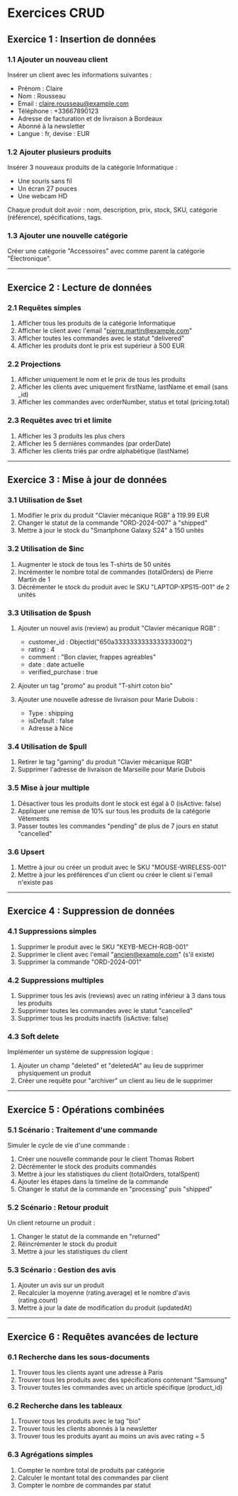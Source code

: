 # Exercices CRUD

## Exercice 1 : Insertion de données

### 1.1 Ajouter un nouveau client

Insérer un client avec les informations suivantes :

- Prénom : Claire
- Nom : Rousseau
- Email : claire.rousseau@example.com
- Téléphone : +33667890123
- Adresse de facturation et de livraison à Bordeaux
- Abonné à la newsletter
- Langue : fr, devise : EUR

### 1.2 Ajouter plusieurs produits

Insérer 3 nouveaux produits de la catégorie Informatique :

- Une souris sans fil
- Un écran 27 pouces
- Une webcam HD

Chaque produit doit avoir : nom, description, prix, stock, SKU, catégorie (référence), spécifications, tags.

### 1.3 Ajouter une nouvelle catégorie

Créer une catégorie "Accessoires" avec comme parent la catégorie "Électronique".

---

## Exercice 2 : Lecture de données

### 2.1 Requêtes simples

1. Afficher tous les produits de la catégorie Informatique
2. Afficher le client avec l'email "pierre.martin@example.com"
3. Afficher toutes les commandes avec le statut "delivered"
4. Afficher les produits dont le prix est supérieur à 500 EUR

### 2.2 Projections

1. Afficher uniquement le nom et le prix de tous les produits
2. Afficher les clients avec uniquement firstName, lastName et email (sans _id)
3. Afficher les commandes avec orderNumber, status et total (pricing.total)

### 2.3 Requêtes avec tri et limite

1. Afficher les 3 produits les plus chers
2. Afficher les 5 dernières commandes (par orderDate)
3. Afficher les clients triés par ordre alphabétique (lastName)

---

## Exercice 3 : Mise à jour de données

### 3.1 Utilisation de $set

1. Modifier le prix du produit "Clavier mécanique RGB" à 119.99 EUR
2. Changer le statut de la commande "ORD-2024-007" à "shipped"
3. Mettre à jour le stock du "Smartphone Galaxy S24" à 150 unités

### 3.2 Utilisation de $inc

1. Augmenter le stock de tous les T-shirts de 50 unités
2. Incrémenter le nombre total de commandes (totalOrders) de Pierre Martin de 1
3. Décrémenter le stock du produit avec le SKU "LAPTOP-XPS15-001" de 2 unités

### 3.3 Utilisation de $push

1. Ajouter un nouvel avis (review) au produit "Clavier mécanique RGB" :
    - customer_id : ObjectId("650a3333333333333333002")
    - rating : 4
    - comment : "Bon clavier, frappes agréables"
    - date : date actuelle
    - verified_purchase : true

2. Ajouter un tag "promo" au produit "T-shirt coton bio"

3. Ajouter une nouvelle adresse de livraison pour Marie Dubois :
    - Type : shipping
    - isDefault : false
    - Adresse à Nice

### 3.4 Utilisation de $pull

1. Retirer le tag "gaming" du produit "Clavier mécanique RGB"
2. Supprimer l'adresse de livraison de Marseille pour Marie Dubois

### 3.5 Mise à jour multiple

1. Désactiver tous les produits dont le stock est égal à 0 (isActive: false)
2. Appliquer une remise de 10% sur tous les produits de la catégorie Vêtements
3. Passer toutes les commandes "pending" de plus de 7 jours en statut "cancelled"

### 3.6 Upsert

1. Mettre à jour ou créer un produit avec le SKU "MOUSE-WIRELESS-001"
2. Mettre à jour les préférences d'un client ou créer le client si l'email n'existe pas

---

## Exercice 4 : Suppression de données

### 4.1 Suppressions simples

1. Supprimer le produit avec le SKU "KEYB-MECH-RGB-001"
2. Supprimer le client avec l'email "ancien@example.com" (s'il existe)
3. Supprimer la commande "ORD-2024-001"

### 4.2 Suppressions multiples

1. Supprimer tous les avis (reviews) avec un rating inférieur à 3 dans tous les produits
2. Supprimer toutes les commandes avec le statut "cancelled"
3. Supprimer tous les produits inactifs (isActive: false)

### 4.3 Soft delete

Implémenter un système de suppression logique :

1. Ajouter un champ "deleted" et "deletedAt" au lieu de supprimer physiquement un produit
2. Créer une requête pour "archiver" un client au lieu de le supprimer

---

## Exercice 5 : Opérations combinées

### 5.1 Scénario : Traitement d'une commande

Simuler le cycle de vie d'une commande :

1. Créer une nouvelle commande pour le client Thomas Robert
2. Décrémenter le stock des produits commandés
3. Mettre à jour les statistiques du client (totalOrders, totalSpent)
4. Ajouter les étapes dans la timeline de la commande
5. Changer le statut de la commande en "processing" puis "shipped"

### 5.2 Scénario : Retour produit

Un client retourne un produit :

1. Changer le statut de la commande en "returned"
2. Réincrémenter le stock du produit
3. Mettre à jour les statistiques du client

### 5.3 Scénario : Gestion des avis

1. Ajouter un avis sur un produit
2. Recalculer la moyenne (rating.average) et le nombre d'avis (rating.count)
3. Mettre à jour la date de modification du produit (updatedAt)

---

## Exercice 6 : Requêtes avancées de lecture

### 6.1 Recherche dans les sous-documents

1. Trouver tous les clients ayant une adresse à Paris
2. Trouver tous les produits avec des spécifications contenant "Samsung"
3. Trouver toutes les commandes avec un article spécifique (product_id)

### 6.2 Recherche dans les tableaux

1. Trouver tous les produits avec le tag "bio"
2. Trouver tous les clients abonnés à la newsletter
3. Trouver tous les produits ayant au moins un avis avec rating = 5

### 6.3 Agrégations simples

1. Compter le nombre total de produits par catégorie
2. Calculer le montant total des commandes par client
3. Compter le nombre de commandes par statut